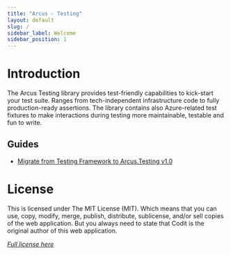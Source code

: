 ```yaml
---
title: "Arcus - Testing"
layout: default
slug: /
sidebar_label: Welcome
sidebar_position: 1
---
```


# Introduction
The Arcus Testing library provides test-friendly capabilities to kick-start your test suite. Ranges from tech-independent infrastructure code to fully production-ready assertions. The library contains also Azure-related test fixtures to make interactions during testing more maintainable, testable and fun to write.

## Guides
* [Migrate from Testing Framework to Arcus.Testing v1.0](03-Guidance/migrate-from-testing-framework-to-arcus-testing-v1.0.mdx)

# License

This is licensed under The MIT License (MIT). Which means that you can use, copy, modify, merge, publish, distribute, sublicense, and/or sell copies of the web application. But you always need to state that Codit is the original author of this web application.

_[Full license here](https://github.com/arcus-azure/arcus.testing/blob/master/LICENSE)_
